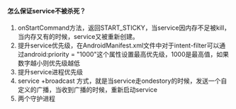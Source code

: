 #### 怎么保证service不被杀死？

1. onStartCommand方法，返回START\_STICKY，当service因内存不足被kill，当内存又有的时候，service又被重新创建。
2. 提升service优先级，在AndroidManifest.xml文件中对于intent-filter可以通过android:priority = "1000"这个属性设置最高优先级，1000是最高值，如果数字越小则优先级越低
3. 提升service进程优先级
4. service +broadcast 方式，就是当service走ondestory的时候，发送一个自定义的广播，当收到广播的时候，重新启动service
5. 两个守护进程



